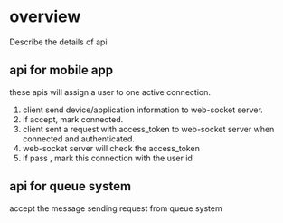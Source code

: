 # overview
Describe the details of api


## api for mobile app
these apis will assign a user to one active connection.
 1. client send device/application information to web-socket server.
 2. if accept, mark connected.
 3. client sent a request with access_token to web-socket server when connected and authenticated.
 4. web-socket server will check the access_token
 5. if pass , mark this connection with the user id



## api for queue system
  accept the message sending request from queue system
